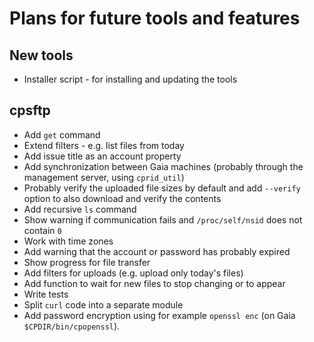 # Plans for future tools and features

## New tools

- Installer script - for installing and updating the tools

## cpsftp

- Add `get` command
- Extend filters - e.g. list files from today
- Add issue title as an account property
- Add synchronization between Gaia machines (probably through the management server, using `cprid_util`)
- Probably verify the uploaded file sizes by default and add `--verify` option to also download and verify the contents
- Add recursive `ls` command
- Show warning if communication fails and `/proc/self/nsid` does not contain `0`
- Work with time zones
- Add warning that the account or password has probably expired
- Show progress for file transfer
- Add filters for uploads (e.g. upload only today's files)
- Add function to wait for new files to stop changing or to appear
- Write tests
- Split `curl` code into a separate module
- Add password encryption using for example `openssl enc` (on Gaia `$CPDIR/bin/cpopenssl`).
